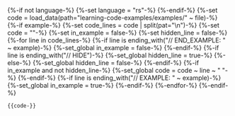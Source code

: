 {%-if not language-%}
  {%-set language = "rs"-%}
{%-endif-%}
{%-set code = load_data(path="learning-code-examples/examples/" ~ file)-%}
{%-if example-%}
  {%-set code_lines = code | split(pat="\n")-%}
  {%-set code = ""-%}
  {%-set in_example = false-%}
  {%-set hidden_line = false-%}
  {%-for line in code_lines-%}
    {%-if line is ending_with("// END_EXAMPLE: " ~ example)-%}
      {%-set_global in_example = false-%}
    {%-endif-%}
    {%-if line is ending_with("// HIDE")-%}
      {%-set_global hidden_line = true-%}
    {%-else-%}
      {%-set_global hidden_line = false-%}
    {%-endif-%}
    {%-if in_example and not hidden_line-%}
    {%-set_global code = code ~ line ~ "
"-%}
    {%-endif-%}
    {%-if line is ending_with("// EXAMPLE: " ~ example)-%}
      {%-set_global in_example = true-%}
    {%-endif-%}
  {%-endfor-%}
{%-endif-%}
```{{language}}
{{code-}}
```
